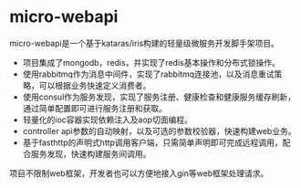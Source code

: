 # micro-webapi
micro-webapi是一个基于kataras/iris构建的轻量级微服务开发脚手架项目。
* 项目集成了mongodb，redis，并实现了redis基本操作和分布式锁操作。
* 使用rabbitmq作为消息中间件，实现了rabbitmq连接池，以及消息重试策略，可以根据业务快速定义消费者。
* 使用consul作为服务发现，实现了服务注册、健康检查和健康服务缓存刷新，通过简单配置即可进行服务注册和获取。
* 轻量化的ioc容器实现依赖注入及aop切面编程。
* controller api参数的自动映射，以及可选的参数校验器，快速构建web业务。
* 基于fasthttp的声明式http调用客户端，只需简单声明即可完成远程调用，配合服务发现，快速构建服务间调用。

项目不限制web框架，开发者也可以方便地接入gin等web框架处理请求。